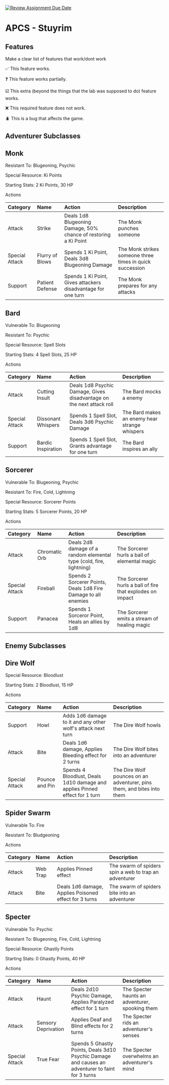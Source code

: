 [![Review Assignment Due Date](https://classroom.github.com/assets/deadline-readme-button-22041afd0340ce965d47ae6ef1cefeee28c7c493a6346c4f15d667ab976d596c.svg)](https://classroom.github.com/a/KprAwj1n)
# APCS - Stuyrim

## Features

Make a clear list of features that work/dont work

:white_check_mark: This feature works.

:question: This feature works partially.

:ballot_box_with_check: This extra (beyond the things that the lab was supposed to do) feature works.

:x: This required feature does not work.

:beetle: This is a bug that affects the game.


## Adventurer Subclasses

## Monk

Resistant To: Blugeoning, Psychic

Special Resource: Ki Points

Starting Stats: 2 Ki Points, 30 HP

Actions

| Category       | Name            | Action | Description |
| :------------- | :-------------- | :----- | :---------- |
| Attack         | Strike          | Deals 1d8 Blugeoning Damage, 50% chance of restoring a Ki Point | The Monk punches someone |
| Special Attack | Flurry of Blows | Spends 1 Ki Point, Deals 3d8 Blugeoning Damage | The Monk strikes someone three times in quick succession |
| Support        | Patient Defense | Spends 1 Ki Point, Gives attackers disadvantage for one turn | The Monk prepares for any attacks |

## Bard

Vulnerable To: Blugeoning

Resistant To: Psychic

Special Resource: Spell Slots

Starting Stats: 4 Spell Slots, 25 HP

Actions

| Category       | Name               | Action | Description |
| :------------- | :----------------- | :----- | :---------- |
| Attack         | Cutting Insult     | Deals 1d8 Psychic Damage, Gives disadvantage on the next attack roll | The Bard mocks a enemy |
| Special Attack | Dissonant Whispers | Spends 1 Spell Slot, Deals 3d6 Psychic Damage | The Bard makes an enemy hear strange whispers |
| Support        | Bardic Inspiration | Spends 1 Spell Slot, Grants advantage for one turn | The Bard inspires an ally |


## Sorcerer

Vulnerable To: Blugeoning, Psychic

Resistant To: Fire, Cold, Lightning

Special Resource: Sorcerer Points

Starting Stats: 5 Sorcerer Points, 20 HP

Actions

| Category       | Name          | Action | Description |
| :------------- | :------------ | :----- | :---------- |
| Attack         | Chromatic Orb | Deals 2d8 damage of a random elemental type (cold, fire, lightning) | The Sorcerer hurls a ball of elemental magic |
| Special Attack | Fireball      | Spends 2 Sorcerer Points, Deals 1d8 Fire Damage to all enemies | The Sorcerer hurls a ball of fire that explodes on impact |
| Support        | Panacea       | Spends 1 Sorceror Point, Heals an allies by 1d8 | The Sorcerer emits a stream of healing magic |



## Enemy Subclasses

## Dire Wolf

Special Resource: Bloodlust

Starting Stats: 2 Bloodlust, 15 HP

Actions

| Category       | Name                  | Action | Description |
| :------------- | :--------------       | :----- | :---------- |
| Support        | Howl                  | Adds 1d6 damage to it and any other wolf's attack next turn | The Dire Wolf howls |
| Attack         | Bite                  | Deals 1d6 damage, Applies Bleeding effect for 2 turns | The Dire Wolf bites into an adventurer |
| Special Attack | Pounce and Pin        | Spends 4 Bloodlust, Deals 1d10 damage and applies Pinned effect for 1 turn | The Dire Wolf pounces on an adventurer, pins them, and bites into them |

## Spider Swarm

Vulnerable To: Fire

Resistant To: Bludgeoning

Actions

| Category       | Name                  | Action | Description  |
| :------------- | :--------------       | :----- | :----------  |
| Attack         | Web Trap              | Applies Pinned effect | The swarm of spiders spin a web to trap an adventurer |
| Attack         | Bite                  | Deals 1d6 damage, Applies Poisoned effect for 3 turns | The swarm of spiders bite into an adventurer |

## Specter

Vulnerable To: Psychic

Resistant To: Blugeoning, Fire, Cold, Lightning

Special Resource: Ghastly Points

Starting Stats: 0 Ghastly Points, 40 HP

Actions

| Category       | Name                  | Action | Description |
| :------------- | :--------------       | :----- | :---------- |
| Attack         | Haunt                 | Deals 2d10 Psychic Damage, Applies Paralyzed effect for 1 turn | The Specter haunts an adventurer, spooking them |
| Attack         | Sensory Deprivation   | Applies Deaf and Blind effects for 2 turns | The Specter rids an adventurer's senses |
| Special Attack | True Fear             | Spends 5 Ghastly Points, Deals 3d10 Psychic Damage and causes an adventurer to faint for 3 turns | The Specter overwhelms an adventurer's mind |

